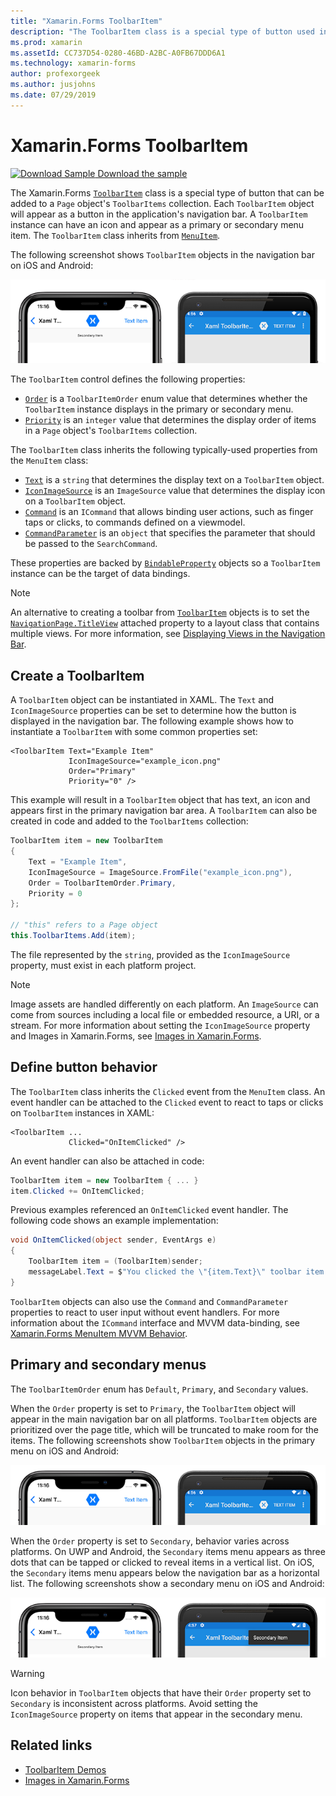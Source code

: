 ```yaml
---
title: "Xamarin.Forms ToolbarItem"
description: "The ToolbarItem class is a special type of button used in an application's navigation bar."
ms.prod: xamarin
ms.assetId: CC737D54-0280-46BD-A2BC-A0FB67DDD6A1
ms.technology: xamarin-forms
author: profexorgeek
ms.author: jusjohns
ms.date: 07/29/2019
---
```


# Xamarin.Forms ToolbarItem

[![Download Sample](~/media/shared/download.png) Download the sample](https://docs.microsoft.com/en-us/samples/xamarin/xamarin-forms-samples/userinterface-toolbaritem/)

The Xamarin.Forms [`ToolbarItem`](xref:Xamarin.Forms.ToolbarItem) class is a special type of button that can be added to a `Page` object's `ToolbarItems` collection. Each `ToolbarItem` object will appear as a button in the application's navigation bar. A `ToolbarItem` instance can have an icon and appear as a primary or secondary menu item. The `ToolbarItem` class inherits from [`MenuItem`](xref:Xamarin.Forms.MenuItem).

The following screenshot shows `ToolbarItem` objects in the navigation bar on iOS and Android:

!["ToolbarItem demo screenshot on Android and iOS"](toolbaritem-images/toolbaritem-device-screenshot.png "ToolbarItem demo screenshot on Android and iOS")

The `ToolbarItem` control defines the following properties:

* [`Order`](xref:Xamarin.Forms.ToolbarItem.Order) is a `ToolbarItemOrder` enum value that determines whether the `ToolbarItem` instance displays in the primary or secondary menu.
* [`Priority`](xref:Xamarin.Forms.ToolbarItem.Priority) is an `integer` value that determines the display order of items in a `Page` object's `ToolbarItems` collection.

The `ToolbarItem` class inherits the following typically-used properties from the `MenuItem` class:

* [`Text`](xref:Xamarin.Forms.MenuItem.Text) is a `string` that determines the display text on a `ToolbarItem` object.
* [`IconImageSource`](xref:Xamarin.Forms.MenuItem.IconImageSource) is an `ImageSource` value that determines the display icon on a `ToolbarItem` object.
* [`Command`](xref:Xamarin.Forms.MenuItem.Command) is an `ICommand` that allows binding user actions, such as finger taps or clicks, to commands defined on a viewmodel.
* [`CommandParameter`](xref:Xamarin.Forms.MenuItem.CommandParameter) is an `object` that specifies the parameter that should be passed to the `SearchCommand`.

These properties are backed by [`BindableProperty`](xref:Xamarin.Forms.BindableProperty) objects so a `ToolbarItem` instance can be the target of data bindings.

> [!NOTE]
> An alternative to creating a toolbar from [`ToolbarItem`](xref:Xamarin.Forms.ToolbarItem) objects is to set the [`NavigationPage.TitleView`](xref:Xamarin.Forms.NavigationPage.TitleViewProperty) attached property to a layout class that contains multiple views. For more information, see [Displaying Views in the Navigation Bar](~/xamarin-forms/app-fundamentals/navigation/hierarchical.md#displaying-views-in-the-navigation-bar).

## Create a ToolbarItem

A `ToolbarItem` object can be instantiated in XAML. The `Text` and `IconImageSource` properties can be set to determine how the button is displayed in the navigation bar. The following example shows how to instantiate a `ToolbarItem` with some common properties set:

```xaml
<ToolbarItem Text="Example Item"
             IconImageSource="example_icon.png"
             Order="Primary"
             Priority="0" />
```

This example will result in a `ToolbarItem` object that has text, an icon and appears first in the primary navigation bar area. A `ToolbarItem` can also be created in code and added to the `ToolbarItems` collection:

```csharp
ToolbarItem item = new ToolbarItem
{
    Text = "Example Item",
    IconImageSource = ImageSource.FromFile("example_icon.png"),
    Order = ToolbarItemOrder.Primary,
    Priority = 0
};

// "this" refers to a Page object
this.ToolbarItems.Add(item);
```

The file represented by the `string`, provided as the `IconImageSource` property, must exist in each platform project.

> [!NOTE]
> Image assets are handled differently on each platform. An `ImageSource` can come from sources including a local file or embedded resource, a URI, or a stream. For more information about setting the `IconImageSource` property and Images in Xamarin.Forms, see [Images in Xamarin.Forms](~/xamarin-forms/user-interface/images.md).

## Define button behavior

The `ToolbarItem` class inherits the `Clicked` event from the `MenuItem` class. An event handler can be attached to the `Clicked` event to react to taps or clicks on `ToolbarItem` instances in XAML:

```xaml
<ToolbarItem ...
             Clicked="OnItemClicked" />
```

An event handler can also be attached in code:

```csharp
ToolbarItem item = new ToolbarItem { ... }
item.Clicked += OnItemClicked;
```

Previous examples referenced an `OnItemClicked` event handler. The following code shows an example implementation:

```csharp
void OnItemClicked(object sender, EventArgs e)
{
    ToolbarItem item = (ToolbarItem)sender;
    messageLabel.Text = $"You clicked the \"{item.Text}\" toolbar item.";
}
```

`ToolbarItem` objects can also use the `Command` and `CommandParameter` properties to react to user input without event handlers. For more information about the `ICommand` interface and MVVM data-binding, see [Xamarin.Forms MenuItem MVVM Behavior](~/xamarin-forms/user-interface/menuitem.md#define-menuitem-behavior-with-mvvm).

## Primary and secondary menus

The `ToolbarItemOrder` enum has `Default`, `Primary`, and `Secondary` values.

When the `Order` property is set to `Primary`, the `ToolbarItem` object will appear in the main navigation bar on all platforms. `ToolbarItem` objects are prioritized over the page title, which will be truncated to make room for the items. The following screenshots show `ToolbarItem` objects in the primary menu on iOS and Android:

!["ToolbarItem primary menu screenshot Android and iOS"](toolbaritem-images/toolbaritem-primary-menu.png "ToolbarItem primary menu screenshot on Android and iOS")

When the `Order` property is set to `Secondary`, behavior varies across platforms. On UWP and Android, the `Secondary` items menu appears as three dots that can be tapped or clicked to reveal items in a vertical list. On iOS, the `Secondary` items menu appears below the navigation bar as a horizontal list. The following screenshots show a secondary menu on iOS and Android:

!["ToolbarItem secondary menu screenshot Android and iOS"](toolbaritem-images/toolbaritem-secondary-menu.png "ToolbarItem secondary menu screenshot on Android and iOS")

> [!WARNING]
> Icon behavior in `ToolbarItem` objects that have their `Order` property set to `Secondary` is inconsistent across platforms. Avoid setting the `IconImageSource` property on items that appear in the secondary menu.

## Related links

* [ToolbarItem Demos](https://docs.microsoft.com/en-us/samples/xamarin/xamarin-forms-samples/userinterface-toolbaritem/)
* [Images in Xamarin.Forms](~/xamarin-forms/user-interface/images.md)
